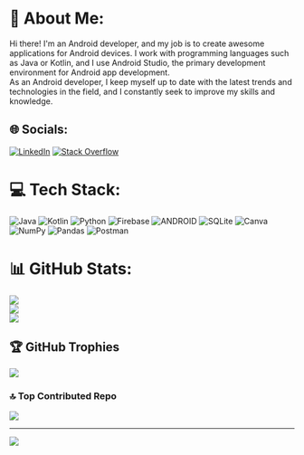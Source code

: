 # 💫 About Me:
Hi there! I'm an Android developer, and my job is to create awesome applications for Android devices. I work with programming languages such as Java or Kotlin, and I use Android Studio, the primary development environment for Android app development.<br>As an Android developer, I keep myself up to date with the latest trends and technologies in the field, and I constantly seek to improve my skills and knowledge.


## 🌐 Socials:
[![LinkedIn](https://img.shields.io/badge/LinkedIn-%230077B5.svg?logo=linkedin&logoColor=white)](https://linkedin.com/in/https://www.linkedin.com/in/yash-chotaliya-0228b922b/) [![Stack Overflow](https://img.shields.io/badge/-Stackoverflow-FE7A16?logo=stack-overflow&logoColor=white)](https://stackoverflow.com/users/21403636) 

# 💻 Tech Stack:
![Java](https://img.shields.io/badge/java-%23ED8B00.svg?style=for-the-badge&logo=java&logoColor=white) ![Kotlin](https://img.shields.io/badge/kotlin-%230095D5.svg?style=for-the-badge&logo=kotlin&logoColor=white) ![Python](https://img.shields.io/badge/python-3670A0?style=for-the-badge&logo=python&logoColor=ffdd54) ![Firebase](https://img.shields.io/badge/firebase-%23039BE5.svg?style=for-the-badge&logo=firebase) ![ANDROID](https://img.shields.io/badge/android-%2320232a.svg?style=for-the-badge&logo=android&logoColor=%a4c639) ![SQLite](https://img.shields.io/badge/sqlite-%2307405e.svg?style=for-the-badge&logo=sqlite&logoColor=white) ![Canva](https://img.shields.io/badge/Canva-%2300C4CC.svg?style=for-the-badge&logo=Canva&logoColor=white) ![NumPy](https://img.shields.io/badge/numpy-%23013243.svg?style=for-the-badge&logo=numpy&logoColor=white) ![Pandas](https://img.shields.io/badge/pandas-%23150458.svg?style=for-the-badge&logo=pandas&logoColor=white) ![Postman](https://img.shields.io/badge/Postman-FF6C37?style=for-the-badge&logo=postman&logoColor=white)
# 📊 GitHub Stats:
![](https://github-readme-stats.vercel.app/api?username=Yash-chotaliya&theme=gruvbox&hide_border=true&include_all_commits=false&count_private=false)<br/>
![](https://github-readme-streak-stats.herokuapp.com/?user=Yash-chotaliya&theme=gruvbox&hide_border=true)<br/>
![](https://github-readme-stats.vercel.app/api/top-langs/?username=Yash-chotaliya&theme=gruvbox&hide_border=true&include_all_commits=false&count_private=false&layout=compact)

## 🏆 GitHub Trophies
![](https://github-profile-trophy.vercel.app/?username=Yash-chotaliya&theme=dracula&no-frame=false&no-bg=false&margin-w=4)

### 🔝 Top Contributed Repo
![](https://github-contributor-stats.vercel.app/api?username=Yash-chotaliya&limit=5&theme=dracula&combine_all_yearly_contributions=true)

---
[![](https://visitcount.itsvg.in/api?id=Yash-chotaliya&icon=2&color=0)](https://visitcount.itsvg.in)

<!-- Proudly created with GPRM ( https://gprm.itsvg.in ) -->
